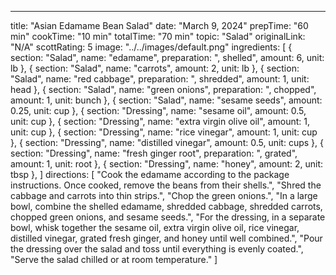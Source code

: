 ---
title: "Asian Edamame Bean Salad"
date: "March 9, 2024"
prepTime: "60 min"
cookTime: "10 min"
totalTime: "70 min"
topic: "Salad"
originalLink: "N/A"
scottRating: 5
image: "../../images/default.png"
ingredients: [
{
section: "Salad",
name: "edamame",
preparation: ", shelled",
amount: 6,
unit: lb
},
{
section: "Salad",
name: "carrots",
amount: 2,
unit: lb
},
{
section: "Salad",
name: "red cabbage",
preparation: ", shredded",
amount: 1,
unit: head
},
{
section: "Salad",
name: "green onions",
preparation: ", chopped",
amount: 1,
unit: bunch
},
{
section: "Salad",
name: "sesame seeds",
amount: 0.25,
unit: cup
},
{
section: "Dressing",
name: "sesame oil",
amount: 0.5,
unit: cup
},
{
section: "Dressing",
name: "extra virgin olive oil",
amount: 1,
unit: cup
},
{
section: "Dressing",
name: "rice vinegar",
amount: 1,
unit: cup
},
{
section: "Dressing",
name: "distilled vinegar",
amount: 0.5,
unit: cups
},
{
section: "Dressing",
name: "fresh ginger root",
preparation: ", grated",
amount: 1,
unit: root
},
{
section: "Dressing",
name: "honey",
amount: 2,
unit: tbsp
},
]
directions: [
"Cook the edamame according to the package instructions. Once cooked, remove the beans from their shells.",
"Shred the cabbage and carrots into thin strips.",
"Chop the green onions.",
"In a large bowl, combine the shelled edamame, shredded cabbage, shredded carrots, chopped green onions, and sesame seeds.",
"For the dressing, in a separate bowl, whisk together the sesame oil, extra virgin olive oil, rice vinegar, distilled vinegar, grated fresh ginger, and honey until well combined.",
"Pour the dressing over the salad and toss until everything is evenly coated.",
"Serve the salad chilled or at room temperature."
]